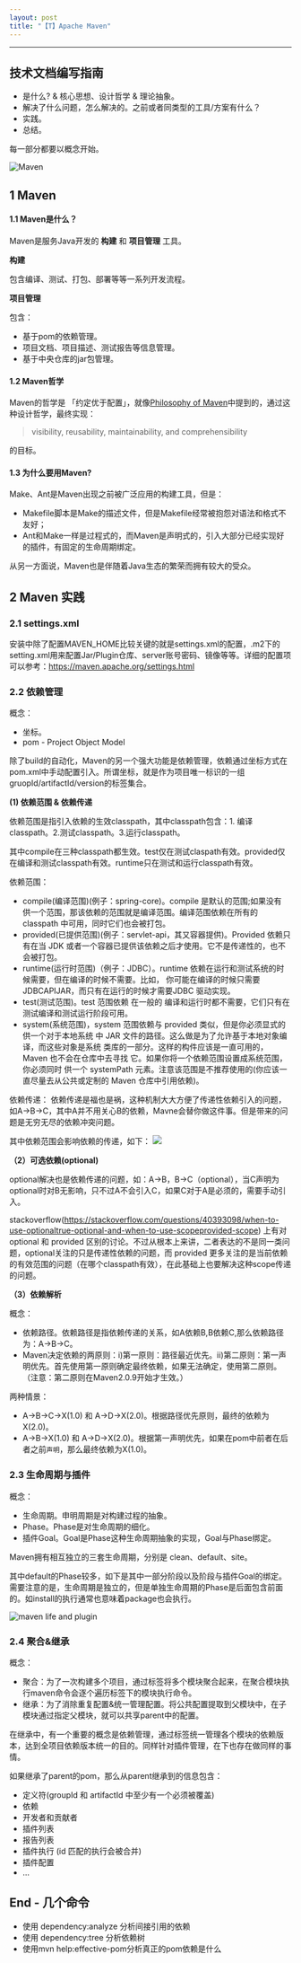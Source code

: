 ```yaml
---
layout: post
title: "【T】Apache Maven"
---
```


----------
## 技术文档编写指南

* 是什么? & 核心思想、设计哲学 & 理论抽象。
* 解决了什么问题，怎么解决的。之前或者同类型的工具/方案有什么？
* 实践。
* 总结。

每一部分都要以概念开始。


![Maven](../resource/maven/maven_logo.png)

## 1 Maven

#### 1.1 Maven是什么？

Maven是服务Java开发的 **构建** 和 **项目管理** 工具。

**构建**

包含编译、测试、打包、部署等等一系列开发流程。

**项目管理**

包含：
* 基于pom的依赖管理。
* 项目文档、项目描述、测试报告等信息管理。
* 基于中央仓库的jar包管理。

#### 1.2 Maven哲学

Maven的哲学是 「约定优于配置」，就像[Philosophy of Maven](https://maven.apache.org/background/philosophy-of-maven.html)中提到的，通过这种设计哲学，最终实现：

> visibility, reusability, maintainability, and comprehensibility

的目标。


#### 1.3 为什么要用Maven?

Make、Ant是Maven出现之前被广泛应用的构建工具，但是：
* Makefile脚本是Make的描述文件，但是Makefile经常被抱怨对语法和格式不友好；
* Ant和Make一样是过程式的，而Maven是声明式的，引入大部分已经实现好的插件，有固定的生命周期绑定。


从另一方面说，Maven也是伴随着Java生态的繁荣而拥有较大的受众。


## 2 Maven 实践


### 2.1 settings.xml

安装中除了配置MAVEN_HOME比较关键的就是settings.xml的配置，.m2下的setting.xml用来配置Jar/Plugin仓库、server账号密码、镜像等等。详细的配置项可以参考：https://maven.apache.org/settings.html


### 2.2 依赖管理

概念：
* 坐标。
* pom - Project Object Model

除了build的自动化，Maven的另一个强大功能是依赖管理，依赖通过坐标方式在pom.xml中手动配置引入。所谓坐标，就是作为项目唯一标识的一组gruopId/artifactId/version的标签集合。

**(1) 依赖范围 & 依赖传递**

依赖范围是指引入依赖的生效classpath，其中classpath包含：1. 编译classpath。2.测试classpath。3.运行classpath。

其中compile在三种classpath都生效。test仅在测试claspath有效。provided仅在编译和测试classpath有效。runtime只在测试和运行classpath有效。

依赖范围：
* compile(编译范围)(例子：spring-core)。compile 是默认的范围;如果没有 供一个范围，那该依赖的范围就是编译范围。编译范围依赖在所有的 classpath 中可用，同时它们也会被打包。
* provided(已提供范围)(例子：servlet-api，其又容器提供)。Provided 依赖只有在当 JDK 或者一个容器已提供该依赖之后才使用。它不是传递性的，也不会被打包。
* runtime(运行时范围)（例子：JDBC）。runtime 依赖在运行和测试系统的时候需要，但在编译的时候不需要。比如， 你可能在编译的时候只需要JDBCAPIJAR，而只有在运行的时候才需要JDBC 驱动实现。
* test(测试范围)。test 范围依赖 在一般的 编译和运行时都不需要，它们只有在测试编译和测试运行阶段可用。
* system(系统范围)，system 范围依赖与 provided 类似，但是你必须显式的 供一个对于本地系统 中 JAR 文件的路径。这么做是为了允许基于本地对象编译，而这些对象是系统 类库的一部分。这样的构件应该是一直可用的，Maven 也不会在仓库中去寻找 它。如果你将一个依赖范围设置成系统范围，你必须同时 供一个 systemPath 元素。注意该范围是不推荐使用的(你应该一直尽量去从公共或定制的 Maven 仓库中引用依赖)。

依赖传递：
依赖传递是福也是祸，这种机制大大方便了传递性依赖引入的问题，如A->B->C，其中A并不用关心B的依赖，Mavne会替你做这件事。但是带来的问题是无穷无尽的依赖冲突问题。

其中依赖范围会影响依赖的传递，如下：
![](../resource/maven/maven_transitive_depedency.png)

**（2）可选依赖(optional)**

optional解决也是依赖传递的问题，如：A->B，B->C（optional），当C声明为optional时对B无影响，只不过A不会引入C，如果C对于A是必须的，需要手动引入。

stackoverflow(https://stackoverflow.com/questions/40393098/when-to-use-optionaltrue-optional-and-when-to-use-scopeprovided-scope) 上有对 optional 和 provided 区别的讨论。不过从根本上来讲，二者表达的不是同一类问题，optional关注的只是传递性依赖的问题，而 provided 更多关注的是当前依赖的有效范围的问题（在哪个classpath有效），在此基础上也要解决这种scope传递的问题。

**（3）依赖解析**

概念：
* 依赖路径。依赖路径是指依赖传递的关系，如A依赖B,B依赖C,那么依赖路径为：A->B->C。
* Maven决定依赖的两原则：i)第一原则：路径最近优先。ii)第二原则：第一声明优先。首先使用第一原则确定最终依赖，如果无法确定，使用第二原则。（注意：第二原则在Maven2.0.9开始才生效。）

两种情景：
* A->B->C->X(1.0) 和 A->D->X(2.0)。根据路径优先原则，最终的依赖为X(2.0)。
* A->B->X(1.0) 和 A->D->X(2.0)。根据第一声明优先，如果在pom中前者在后者之前`声明`，那么最终依赖为X(1.0)。

### 2.3 生命周期与插件

概念：
* 生命周期。申明周期是对构建过程的抽象。
* Phase。Phase是对生命周期的细化。
* 插件Goal。Goal是Phase这种生命周期抽象的实现，Goal与Phase绑定。


Maven拥有相互独立的三套生命周期，分别是 clean、default、site。

其中default的Phase较多，如下是其中一部分阶段以及阶段与插件Goal的绑定。需要注意的是，生命周期是独立的，但是单独生命周期的Phase是后面包含前面的。如install的执行通常也意味着package也会执行。

![maven life and plugin](../resource/maven/maven_life.png)


### 2.4 聚合&继承

概念：
* 聚合：为了一次构建多个项目，通过<models>标签将多个模块聚合起来，在聚合模块执行maven命令会逐个遍历<models>标签下的模块执行命令。
* 继承：为了消除重复配置&统一管理配置。将公共配置提取到父模块中，在子模块通过<parent>指定父模块，就可以共享parent中的配置。

在继承中，有一个重要的概念是依赖管理，通过<dependencyManagement>标签统一管理各个模块的依赖版本，达到全项目依赖版本统一的目的。同样针对插件管理，在<build>下也存在<pluginManagement>做同样的事情。

如果继承了parent的pom，那么从parent继承到的信息包含：
* 定义符(groupId 和 artifactId 中至少有一个必须被覆盖)
* 依赖
* 开发者和贡献者
* 插件列表
* 报告列表
* 插件执行 (id 匹配的执行会被合并)
* 插件配置
* ...


## End - 几个命令

* 使用 dependency:analyze 分析间接引用的依赖
* 使用 dependency:tree 分析依赖树
* 使用mvn help:effective-pom分析真正的pom依赖是什么
